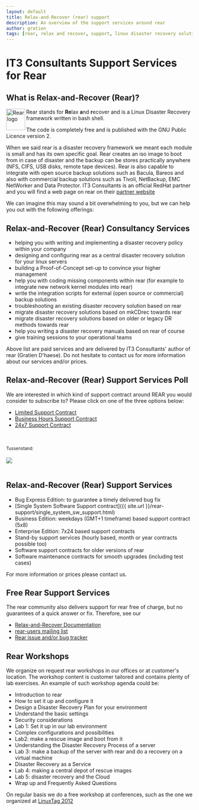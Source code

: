 ```yaml
---
layout: default
title: Relax-and-Recover (rear) support
description: An overview of the support services around rear
author: gratien
tags: [rear, relax and recover, support, linux disaster recovery solution, IT3 Consultants, GPL]
---
```


# IT3 Consultants Support Services for Rear

## What is Relax-and-Recover (Rear)?

<img src="{{ site.url }}/images/logo/rear_logo_100.png" width="51" height="58" border="0" align="left" alt="Rear logo" />
Rear stands for <strong>Re</strong>lax <strong>a</strong>nd <strong>r</strong>ecover and is a Linux Disaster Recovery framework written in bash shell.

The code is completely free and is published with the GNU Public Licence version 2.

When we said rear is a disaster recovery framework we meant each module is small and has its own specific goal. Rear creates an iso image to boot from in case of disaster and the backup can be stores practically anywhere (NFS, CIFS, USB disks, remote tape devices). Rear is also capable to integrate with open source backup solutions such as Bacula, Bareos and also with commercial backup solutions such as Tivoli, NetBackup, EMC NetWorker and Data Protector.
IT3 Consultants is an official RedHat partner and you will find a web page on rear on their [partner website](http://redhat.force.com/finder/PFPartnerDetail?id=0016000000M8PW4AAN)

We can imagine this may sound a bit overwhelming to you, but we can help you out with the following offerings:

## Relax-and-Recover (Rear) Consultancy Services

* helping you with writing and implementing a disaster recovery policy within your company
* designing and configuring rear as a central disaster recovery solution for your linux servers
* building a Proof-of-Concept set-up to convince your higher management
* help you with coding missing components within rear (for example to integrate new network kernel modules into rear)
* write the integration scripts for external (open source or commercial) backup solutions
* troubleshooting an existing disaster recovery solution based on rear
* migrate disaster recovery solutions based on mkCDrec towards rear
* migrate disaster recovery solutions based on older or legacy DR methods towards rear
* help you writing a disaster recovery manuals based on rear of course
* give training sessions to your operational teams

Above list are paid services and are delivered by IT3 Consultants' author of rear (Gratien D'haese). Do not hesitate to contact us for more information about our services and/or prices.

## Relax-and-Recover (Rear) Support Services Poll

We are interested in which kind of support contract around REAR you would consider to subscribe to? Please click on one of the three options below:

<ul>
    <li><a href="http://www.gfxpoll.nl/pollvote/222738.html" target="_newWin">Limited Support Contract</a></li>
    <li><a href="http://www.gfxpoll.nl/pollvote/222739.html" target="_newWin">Business Hours Support Contract</a></li>
    <li><a href="http://www.gfxpoll.nl/pollvote/222740.html" target="_newWin">24x7 Support Contract</a></li>
</ul>
<br /><br /><small>Tussenstand:</small><br /><br /><img src="http://www.gfxpoll.nl/pollgfx/48334.png"><br /><br />

## Relax-and-Recover (Rear) Support Services

* Bug Express Edition: to guarantee a timely delivered bug fix
* [Single System Software Support contract]({{ site.url }}/rear-support/single_system_sw_support.html)
* Business Edition: weekdays (GMT+1 timeframe) based support contract (5x8)
* Enterprise Edition: 7x24 based support contracts
* Stand-by support services (hourly based, month or year contracts possible too)
* Software support contracts for older versions of rear 
* Software maintenance contracts for smooth upgrades (including test cases)

For more information or prices please contact us.

## Free Rear Support Services

The rear community also delivers support for rear free of charge, but no guarantees of a quick answer or fix. Therefore, see our 

* [Relax-and-Recover Documentation](http://relax-and-recover.org/documentation/)
* [rear-users mailing list](http://lists.relax-and-recover.org/mailman/listinfo/rear-users)
* [Rear issue and/or bug tracker](https://github.com/rear/rear/issues)


## Rear Workshops

We organize on request rear workshops in our offices or at customer's location. The workshop content is customer tailored and contains plenty of lab exercises. An example of such workshop agenda could be:

-	Introduction to rear
-	How to set it up and configure it
-	Design a Disaster Recovery Plan for your environment
-	Understand the basic settings
-	Security considerations
-	Lab 1: Set it up in our lab environment
-	Complex configurations and possibilities
-	Lab2: make a rescue image and boot from it
-	Understanding the Disaster Recovery Process of a server
-	Lab 3: make a backup of the server with rear and do a recovery on a virtual machine
-	Disaster Recovery as a Service
-	Lab 4: making a central depot of rescue images
-	Lab 5: disaster recovery and the Cloud
-	Wrap up and Frequently Asked Questions


On regular basis we do a free workshop at conferences, such as the one we organized at [LinuxTag 2012](http://www.linuxtag.org/2012/de/program/workshops/workshops/vortragsdetails-talkid701.html)
